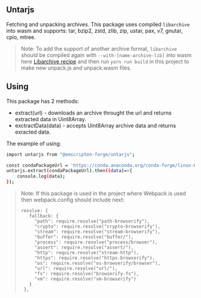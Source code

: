 ## Untarjs

Fetching and unpacking archives. This package uses compiled `libarchive` into wasm and supports: tar, bzip2, zstd, zlib, zip, ustar, pax, v7, gnutar, cpio, mtree.

> Note: To add the support of another archive format,  `libarchive` should be compiled again with `--with-[name-archive-lib]` into wasm here [Libarchive recipe](https://github.com/emscripten-forge/recipes/blob/main/recipes/recipes_emscripten/libarchive/build.sh#L11) and then run `yarn run build` in this project to make new unpack.js and unpack.wasm files.

## Using

This package has 2 methods:
- extract(url) - downloads an archive throught the url and returns extracted data in Uint8Array.
- exctractData(data) - accepts Uint8Array archive data and returns exracted data.

The example of using:
```sh
import untarjs from "@emscripten-forge/untarjs";

const condaPackageUrl = 'https://conda.anaconda.org/conda-forge/linux-64/_libgcc_mutex-0.1-conda_forge.tar.bz2';
untarjs.extract(condaPackageUrl).then((data)=>{
    console.log(data);
});
```
> Note: If this package is used in the project where Webpack is used then webpack.config should include next:
> ```
> resolve: {
>    fallback: {
>      "path": require.resolve("path-browserify"),
>      "crypto": require.resolve("crypto-browserify"),
>      "stream": require.resolve("stream-browserify"),
>      "buffer": require.resolve("buffer/"),
>      "process": require.resolve("process/browser"),
>      "assert": require.resolve("assert/"),
>      "http": require.resolve("stream-http"),
>      "https": require.resolve("https-browserify"),
>      "os": require.resolve("os-browserify/browser"),
>      "url": require.resolve("url/"),
>      "fs": require.resolve("browserify-fs"),
>      "vm": require.resolve("vm-browserify")
>    }
>  },
> ```
